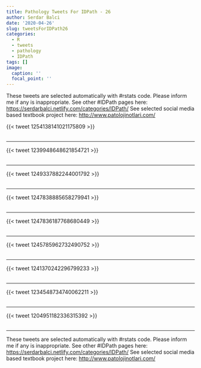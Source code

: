 ```yaml
---
title: Pathology Tweets For IDPath - 26
author: Serdar Balci
date: '2020-04-26'
slug: tweetsForIDPath26
categories:
  - R
  - tweets
  - pathology
  - IDPath
tags: []
image:
  caption: ''
  focal_point: ''
---
```



These tweets are selected automatically with #rstats code. Please inform me if any is inappropriate.
See other #IDPath pages here: https://serdarbalci.netlify.com/categories/IDPath/ 
See selected social media based textbook project here: http://www.patolojinotlari.com/

{{< tweet 1254138141021175809 >}}
<br>
<br>
<hr>
{{< tweet 1239948648621854721 >}}
<br>
<br>
<hr>
{{< tweet 1249337882244001792 >}}
<br>
<br>
<hr>
{{< tweet 1247838885658279941 >}}
<br>
<br>
<hr>
{{< tweet 1247836187768680449 >}}
<br>
<br>
<hr>
{{< tweet 1245785962732490752 >}}
<br>
<br>
<hr>
{{< tweet 1241370242296799233 >}}
<br>
<br>
<hr>
{{< tweet 1234548734740062211 >}}
<br>
<br>
<hr>
{{< tweet 1204951182336315392 >}}
<br>
<br>
<hr>


These tweets are selected automatically with #rstats code. Please inform me if any is inappropriate.
See other #IDPath pages here: https://serdarbalci.netlify.com/categories/IDPath/ 
See selected social media based textbook project here: http://www.patolojinotlari.com/
